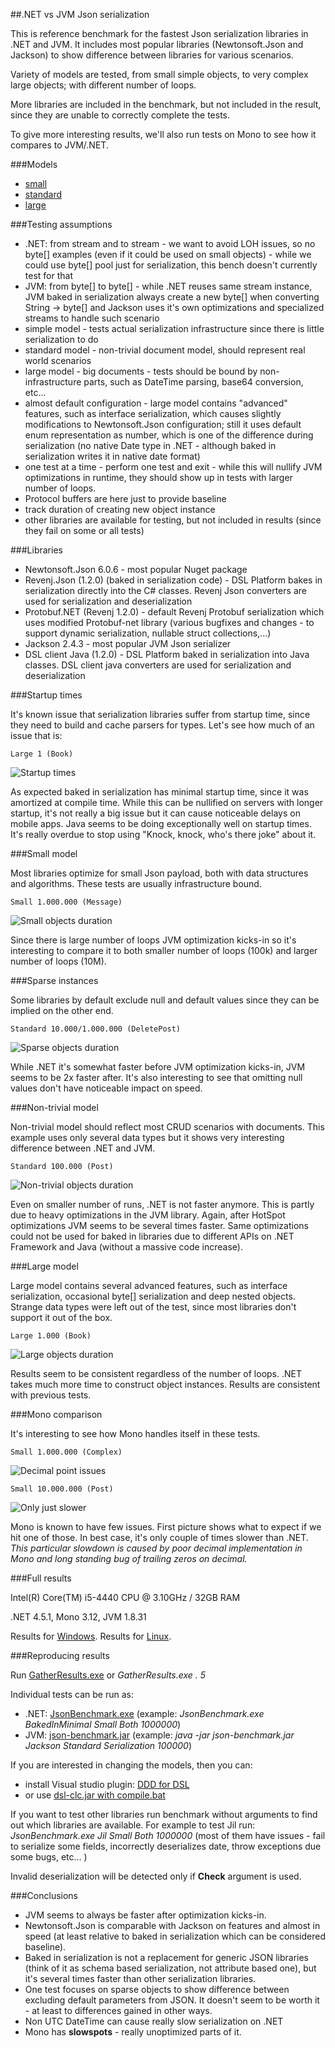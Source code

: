 ##.NET vs JVM Json serialization

This is reference benchmark for the fastest Json serialization libraries in .NET and JVM. It includes most popular libraries (Newtonsoft.Json and Jackson) to show difference between libraries for various scenarios.

Variety of models are tested, from small simple objects, to very complex large objects; with different number of loops.

More libraries are included in the benchmark, but not included in the result, since they are unable to correctly complete the tests.

To give more interesting results, we'll also run tests on Mono to see how it compares to JVM/.NET.

###Models

 * [small](Benchmark/SmallObjects.dsl)
 * [standard](Benchmark/StandardObjects.dsl)
 * [large](Benchmark/LargeObjects.dsl)
 
###Testing assumptions

 * .NET: from stream and to stream - we want to avoid LOH issues, so no byte[] examples (even if it could be used on small objects) - while we could use byte[] pool just for serialization, this bench doesn't currently test for that
 * JVM: from byte[] to byte[] - while .NET reuses same stream instance, JVM baked in serialization always create a new byte[] when converting String -> byte[] and Jackson uses it's own optimizations and specialized streams to handle such scenario
 * simple model - tests actual serialization infrastructure since there is little serialization to do
 * standard model - non-trivial document model, should represent real world scenarios
 * large model - big documents - tests should be bound by non-infrastructure parts, such as DateTime parsing, base64 conversion, etc...
 * almost default configuration - large model contains "advanced" features, such as interface serialization, which causes slightly modifications to Newtonsoft.Json configuration; still it uses default enum representation as number, which is one of the difference during serialization (no native Date type in .NET - although baked in serialization writes it in native date format)
 * one test at a time - perform one test and exit - while this will nullify JVM optimizations in runtime, they should show up in tests with larger number of loops.
 * Protocol buffers are here just to provide baseline
 * track duration of creating new object instance
 * other libraries are available for testing, but not included in results (since they fail on some or all tests)

###Libraries

 * Newtonsoft.Json 6.0.6 - most popular Nuget package
 * Revenj.Json (1.2.0) (baked in serialization code) - DSL Platform bakes in serialization directly into the C# classes. Revenj Json converters are used for serialization and deserialization 
 * Protobuf.NET (Revenj 1.2.0) - default Revenj Protobuf serialization which uses modified Protobuf-net library (various bugfixes and changes - to support dynamic serialization, nullable struct collections,...)
 * Jackson 2.4.3 - most popular JVM Json serializer
 * DSL client Java (1.2.0) - DSL Platform baked in serialization into Java classes. DSL client java converters are used for serialization and deserialization
 
###Startup times

It's known issue that serialization libraries suffer from startup time, since they need to build and cache parsers for types.
Let's see how much of an issue that is:

    Large 1 (Book)

![Startup times](results/startup-times.png)

As expected baked in serialization has minimal startup time, since it was amortized at compile time. While this can be nullified on servers with longer startup, it's not really a big issue but it can cause noticeable delays on mobile apps. Java seems to be doing exceptionally well on startup times. It's really overdue to stop using "Knock, knock, who's there joke" about it.

###Small model

Most libraries optimize for small Json payload, both with data structures and algorithms. These tests are usually infrastructure bound.

    Small 1.000.000 (Message)

![Small objects duration](results/small-objects.png)

Since there is large number of loops JVM optimization kicks-in so it's interesting to compare it to both smaller number of loops (100k) and larger number of loops (10M).

###Sparse instances

Some libraries by default exclude null and default values since they can be implied on the other end.

    Standard 10.000/1.000.000 (DeletePost)

![Sparse objects duration](results/sparse-objects.png)

While .NET it's somewhat faster before JVM optimization kicks-in, JVM seems to be 2x faster after. It's also interesting to see that omitting null values don't have noticeable impact on speed.

###Non-trivial model

Non-trivial model should reflect most CRUD scenarios with documents. This example uses only several data types but it shows very interesting difference between .NET and JVM.

    Standard 100.000 (Post)

![Non-trivial objects duration](results/non-trivial-objects.png)

Even on smaller number of runs, .NET is not faster anymore. This is partly due to heavy optimizations in the JVM library. Again, after HotSpot optimizations JVM seems to be several times faster. Same optimizations could not be used for baked in libraries due to different APIs on .NET Framework and Java (without a massive code increase).

###Large model

Large model contains several advanced features, such as interface serialization, occasional byte[] serialization and deep nested objects. Strange data types were left out of the test, since most libraries don't support it out of the box.

    Large 1.000 (Book)

![Large objects duration](results/large-objects.png)

Results seem to be consistent regardless of the number of loops. .NET takes much more time to construct object instances. Results are consistent with previous tests.

###Mono comparison

It's interesting to see how Mono handles itself in these tests.

    Small 1.000.000 (Complex)

![Decimal point issues](results/mono-small-complex.png)

    Small 10.000.000 (Post)

![Only just slower](results/mono-small-post.png)

Mono is known to have few issues. First picture shows what to expect if we hit one of those. In best case, it's only couple of times slower than .NET. *This particular slowdown is caused by poor decimal implementation in Mono and long standing bug of trailing zeros on decimal.*

###Full results

Intel(R) Core(TM) i5-4440 CPU @ 3.10GHz / 32GB RAM

.NET 4.5.1, Mono 3.12, JVM 1.8.31

Results for [Windows](results/results-windows.xlsx).
Results for [Linux](results/results-linux.xlsx).

###Reproducing results

Run [GatherResults.exe](app/GatherResults.exe) or *GatherResults.exe . 5*

Individual tests can be run as:

 * .NET: [JsonBenchmark.exe](app/JsonBenchmark.exe) (example: *JsonBenchmark.exe BakedInMinimal Small Both 1000000*)
 * JVM: [json-benchmark.jar](app/json-benchmark.jar) (example: *java -jar json-benchmark.jar Jackson Standard Serialization 100000*) 

If you are interested in changing the models, then you can:

 * install Visual studio plugin: [DDD for DSL](https://visualstudiogallery.msdn.microsoft.com/5b8a140c-5c84-40fc-a551-b255ba7676f4)
 * or use [dsl-clc.jar with compile.bat](Benchmark/compile.bat)

If you want to test other libraries run benchmark without arguments to find out which libraries are available. For example to test Jil run: *JsonBenchmark.exe Jil Small Both 1000000* (most of them have issues - fail to serialize some fields, incorrectly deserializes date, throw exceptions due some bugs, etc... )

Invalid deserialization will be detected only if **Check** argument is used.

###Conclusions

* JVM seems to always be faster after optimization kicks-in.
* Newtonsoft.Json is comparable with Jackson on features and almost in speed (at least relative to baked in serialization which can be considered baseline).
* Baked in serialization is not a replacement for generic JSON libraries (think of it as schema based serialization, not attribute based one), but it's several times faster than other serialization libraries.
* One test focuses on sparse objects to show difference between excluding default parameters from JSON. It doesn't seem to be worth it - at least to differences gained in other ways.
* Non UTC DateTime can cause really slow serialization on .NET
* Mono has **slowspots** - really unoptimized parts of it.
